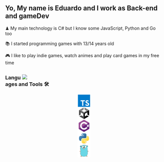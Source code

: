 ## Yo, My name is Eduardo and I work as Back-end and gameDev

<p align="left">
    ♟ My main technology is C# but I know some JavaScript, Python and Go too
</p>

<p align="left">
    📚 I started programming games with 13/14 years old
</p>

<p align="left">
    🎮 I like to play indie games, watch animes and play card games in my free time
</p>

<img src="https://i.pinimg.com/originals/00/05/3b/00053bfd16ab1eb04dc1e17a1dd8e3d5.gif" min-width="400px"
    max-width="550px" width="450px" align="right"> 
---

### Languages and Tools 🛠

<div align="center">
    <img align=top
        src="https://raw.githubusercontent.com/devicons/devicon/master/icons/typescript/typescript-original.svg"
        width="40" height="40" /> <br/>
    <img align=top src="https://raw.githubusercontent.com/devicons/devicon/master/icons/unity/unity-original.svg"
        width="40" height="40" /> <br/>
    <img align=top src="https://github.com/devicons/devicon/blob/master/icons/csharp/csharp-original.svg" width="40"
        height="40" /> <br/>
    <img align=top src="https://github.com/devicons/devicon/blob/master/icons/python/python-original.svg" width="40"
        height="40" /> <br/>
    <img align=top src="https://raw.githubusercontent.com/devicons/devicon/master/icons/go/go-original.svg" width="40"
        height="40" /> <br/>
</div>
